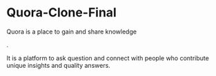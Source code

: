 # Quora-Clone-Final

Quora is a place to gain and share knowledge

.

It is a platform to ask question and connect with people who contribute unique insights and quality answers.
